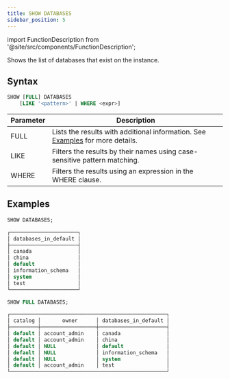 ```yaml
---
title: SHOW DATABASES
sidebar_position: 5
---
```

import FunctionDescription from '@site/src/components/FunctionDescription';

<FunctionDescription description="Introduced or updated: v1.2.290"/>

Shows the list of databases that exist on the instance.

## Syntax

```sql
SHOW [FULL] DATABASES 
    [LIKE '<pattern>' | WHERE <expr>]
```

| Parameter | Description                                                                                                                 |
|-----------|-----------------------------------------------------------------------------------------------------------------------------|
| FULL      | Lists the results with additional information. See [Examples](#examples) for more details.                                  |
| LIKE      | Filters the results by their names using case-sensitive pattern matching.                                                   |
| WHERE     | Filters the results using an expression in the WHERE clause.                                                                |

## Examples

```sql
SHOW DATABASES;

┌──────────────────────┐
│ databases_in_default │
├──────────────────────┤
│ canada               │
│ china                │
│ default              │
│ information_schema   │
│ system               │
│ test                 │
└──────────────────────┘

SHOW FULL DATABASES;

┌───────────────────────────────────────────────────┐
│ catalog │       owner      │ databases_in_default │
├─────────┼──────────────────┼──────────────────────┤
│ default │ account_admin    │ canada               │
│ default │ account_admin    │ china                │
│ default │ NULL             │ default              │
│ default │ NULL             │ information_schema   │
│ default │ NULL             │ system               │
│ default │ account_admin    │ test                 │
└───────────────────────────────────────────────────┘
```